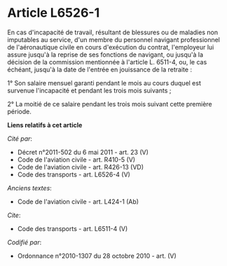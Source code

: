 # Article L6526-1

En cas d'incapacité de travail, résultant de blessures ou de maladies non imputables au service, d'un membre du personnel
navigant professionnel de l'aéronautique civile en cours d'exécution du contrat, l'employeur lui assure jusqu'à la reprise de
ses fonctions de navigant, ou jusqu'à la décision de la commission mentionnée à l'article L. 6511-4, ou, le cas échéant,
jusqu'à la date de l'entrée en jouissance de la retraite : 

1° Son salaire mensuel garanti pendant le mois au cours duquel est survenue l'incapacité et pendant les trois mois
suivants ; 

2° La moitié de ce salaire pendant les trois mois suivant cette première période.

**Liens relatifs à cet article**

_Cité par_:

  - Décret n°2011-502 du 6 mai 2011 - art. 23 (V)
  - Code de l'aviation civile - art. R410-5 (V)
  - Code de l'aviation civile - art. R426-13 (VD)
  - Code des transports - art. L6526-4 (V)

_Anciens textes_:

  - Code de l'aviation civile - art. L424-1 (Ab)

_Cite_:

  - Code des transports - art. L6511-4 (V)

_Codifié par_:

  - Ordonnance n°2010-1307 du 28 octobre 2010 - art. (V)

